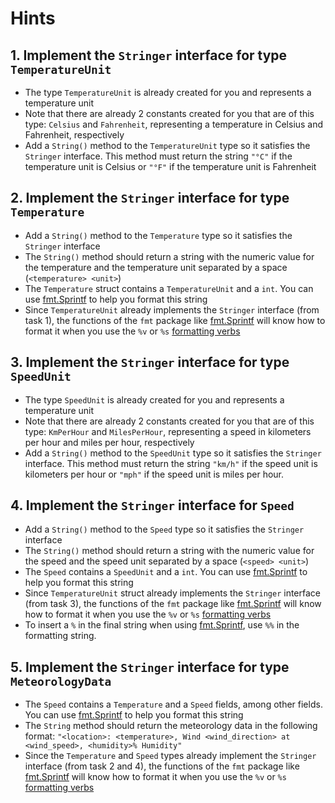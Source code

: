 # Hints

## 1. Implement the `Stringer` interface for type `TemperatureUnit`

- The type `TemperatureUnit` is already created for you and represents a temperature unit
- Note that there are already 2 constants created for you that are of this type: `Celsius` and `Fahrenheit`, representing a temperature in Celsius and Fahrenheit, respectively
- Add a `String()` method to the `TemperatureUnit` type so it satisfies the `Stringer` interface. This method must return the string `"°C"` if the temperature unit is Celsius or `"°F"` if the temperature unit is Fahrenheit

## 2. Implement the `Stringer` interface for type  `Temperature`

 - Add a `String()` method to the `Temperature` type so it satisfies the `Stringer` interface
 - The `String()` method should return a string with the numeric value for the temperature and the temperature unit separated by a space (`<temperature> <unit>`)
 - The `Temperature` struct contains a `TemperatureUnit` and a `int`. You can use [fmt.Sprintf][sprintf] to help you format this string
 - Since `TemperatureUnit` already implements the `Stringer` interface (from task 1), the functions of the `fmt` package like [fmt.Sprintf][sprintf] will know how to format it when you use the `%v` or `%s` [formatting verbs][fmt]

## 3. Implement the `Stringer` interface for type `SpeedUnit`

- The type `SpeedUnit` is already created for you and represents a temperature unit
- Note that there are already 2 constants created for you that are of this type: `KmPerHour` and `MilesPerHour`, representing a speed in kilometers per hour and miles per hour, respectively
- Add a `String()` method to the `SpeedUnit` type so it satisfies the `Stringer` interface. This method must return the string `"km/h"` if the speed unit is kilometers per hour or `"mph"` if the speed unit is miles per hour.

## 4. Implement the `Stringer` interface for `Speed`

 - Add a `String()` method to the `Speed` type so it satisfies the `Stringer` interface
 - The `String()` method should return a string with the numeric value for the speed and the speed unit separated by a space (`<speed> <unit>`)
 - The `Speed` contains a `SpeedUnit` and a `int`. You can use [fmt.Sprintf][sprintf] to help you format this string
 - Since `TemperatureUnit` struct already implements the `Stringer` interface (from task 3), the functions of the `fmt` package like [fmt.Sprintf][sprintf] will know how to format it when you use the `%v` or `%s` [formatting verbs][fmt]
- To insert a `%` in the final string when using [fmt.Sprintf][sprintf], use `%%` in the formatting string.

## 5. Implement the `Stringer` interface for type `MeteorologyData`

 - The `Speed` contains a `Temperature` and a `Speed` fields, among other fields. You can use [fmt.Sprintf][sprintf] to help you format this string
 - The `String` method should return the meteorology data in the following format: `"<location>: <temperature>, Wind <wind_direction> at <wind_speed>, <humidity>% Humidity"`
 - Since the `Temperature` and `Speed` types already implement the `Stringer` interface (from task 2 and 4), the functions of the `fmt` package like [fmt.Sprintf][sprintf] will know how to format it when you use the `%v` or `%s` [formatting verbs][fmt]


[fmt]: https://pkg.go.dev/fmt
[sprint]: https://pkg.go.dev/fmt#Sprint
[sprintf]: https://pkg.go.dev/fmt#Sprintf
[yourbasic-enum]: https://yourbasic.org/golang/iota/#complete-enum-type-with-strings-best-practice
